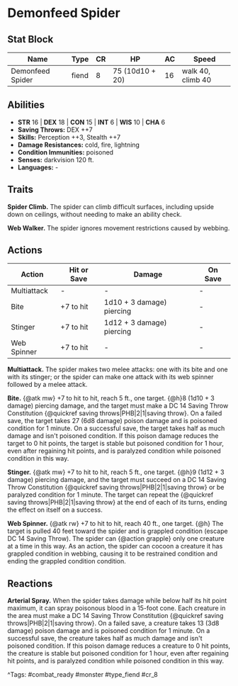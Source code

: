 # Demonfeed Spider

## Stat Block

| Name | Type | CR | HP | AC | Speed |
|------|------|----|----|----|-------|
| Demonfeed Spider | fiend | 8 | 75 (10d10 + 20) | 16 | walk 40, climb 40 |

## Abilities

- **STR** 16 | **DEX** 18 | **CON** 15 | **INT** 6 | **WIS** 10 | **CHA** 6
- **Saving Throws:** DEX ++7  
- **Skills:** Perception ++3, Stealth ++7  
- **Damage Resistances:** cold, fire, lightning  
- **Condition Immunities:** poisoned  
- **Senses:** darkvision 120 ft.  
- **Languages:** -

## Traits

**Spider Climb.** The spider can climb difficult surfaces, including upside down on ceilings, without needing to make an ability check.

**Web Walker.** The spider ignores movement restrictions caused by webbing.


## Actions

| Action | Hit or Save | Damage | On Save |
|--------|--------------|--------|----------|
| Multiattack | - | - | - |
| Bite | +7 to hit | 1d10 + 3 damage) piercing | - |
| Stinger | +7 to hit | 1d12 + 3 damage) piercing | - |
| Web Spinner | +7 to hit | - | - |

**Multiattack.** The spider makes two melee attacks: one with its bite and one with its stinger; or the spider can make one attack with its web spinner followed by a melee attack.

**Bite.** {@atk mw} +7 to hit to hit, reach 5 ft., one target. {@h}8 (1d10 + 3 damage) piercing damage, and the target must make a DC 14 Saving Throw Constitution {@quickref saving throws|PHB|2|1|saving throw}. On a failed save, the target takes 27 (6d8 damage) poison damage and is poisoned condition for 1 minute. On a successful save, the target takes half as much damage and isn't poisoned condition. If this poison damage reduces the target to 0 hit points, the target is stable but poisoned condition for 1 hour, even after regaining hit points, and is paralyzed condition while poisoned condition in this way.

**Stinger.** {@atk mw} +7 to hit to hit, reach 5 ft., one target. {@h}9 (1d12 + 3 damage) piercing damage, and the target must succeed on a DC 14 Saving Throw Constitution {@quickref saving throws|PHB|2|1|saving throw} or be paralyzed condition for 1 minute. The target can repeat the {@quickref saving throws|PHB|2|1|saving throw} at the end of each of its turns, ending the effect on itself on a success.

**Web Spinner.** {@atk rw} +7 to hit to hit, reach 40 ft., one target. {@h} The target is pulled 40 feet toward the spider and is grappled condition (escape DC 14 Saving Throw). The spider can {@action grapple} only one creature at a time in this way. As an action, the spider can cocoon a creature it has grappled condition in webbing, causing it to be restrained condition and ending the grappled condition condition.

## Reactions

**Arterial Spray.** When the spider takes damage while below half its hit point maximum, it can spray poisonous blood in a 15-foot cone. Each creature in the area must make a DC 14 Saving Throw Constitution {@quickref saving throws|PHB|2|1|saving throw}. On a failed save, a creature takes 13 (3d8 damage) poison damage and is poisoned condition for 1 minute. On a successful save, the creature takes half as much damage and isn't poisoned condition. If this poison damage reduces a creature to 0 hit points, the creature is stable but poisoned condition for 1 hour, even after regaining hit points, and is paralyzed condition while poisoned condition in this way.



^Tags: #combat_ready #monster #type_fiend #cr_8